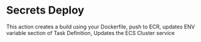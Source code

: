 # Secrets Deploy
This action creates a build using your Dockerfile, push to ECR, updates ENV variable section of Task Definition, Updates the ECS Cluster service
